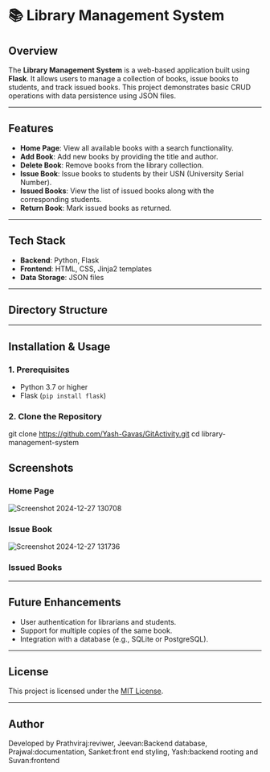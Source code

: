 # 📚 Library Management System

## Overview
The **Library Management System** is a web-based application built using **Flask**. It allows users to manage a collection of books, issue books to students, and track issued books. This project demonstrates basic CRUD operations with data persistence using JSON files.

---

## Features
- **Home Page**: View all available books with a search functionality.
- **Add Book**: Add new books by providing the title and author.
- **Delete Book**: Remove books from the library collection.
- **Issue Book**: Issue books to students by their USN (University Serial Number).
- **Issued Books**: View the list of issued books along with the corresponding students.
- **Return Book**: Mark issued books as returned.

---

## Tech Stack
- **Backend**: Python, Flask
- **Frontend**: HTML, CSS, Jinja2 templates
- **Data Storage**: JSON files

---

## Directory Structure

---

## Installation & Usage

### 1. Prerequisites
- Python 3.7 or higher
- Flask (`pip install flask`)

### 2. Clone the Repository
git clone https://github.com/Yash-Gavas/GitActivity.git
cd library-management-system

## Screenshots

### Home Page
![Screenshot 2024-12-27 130708](https://github.com/user-attachments/assets/46f91966-fef0-4114-91a6-fe08a2fe63b1)


### Issue Book
![Screenshot 2024-12-27 131736](https://github.com/user-attachments/assets/452088f2-b64a-4d08-8c77-1e751f6a8c6a)


### Issued Books


---

## Future Enhancements
- User authentication for librarians and students.
- Support for multiple copies of the same book.
- Integration with a database (e.g., SQLite or PostgreSQL).

---

## License
This project is licensed under the [MIT License](LICENSE).

---

## Author
Developed by
Prathviraj:reviwer,
Jeevan:Backend database,
Prajwal:documentation, 
Sanket:front end styling,
Yash:backend rooting 
and Suvan:frontend 

